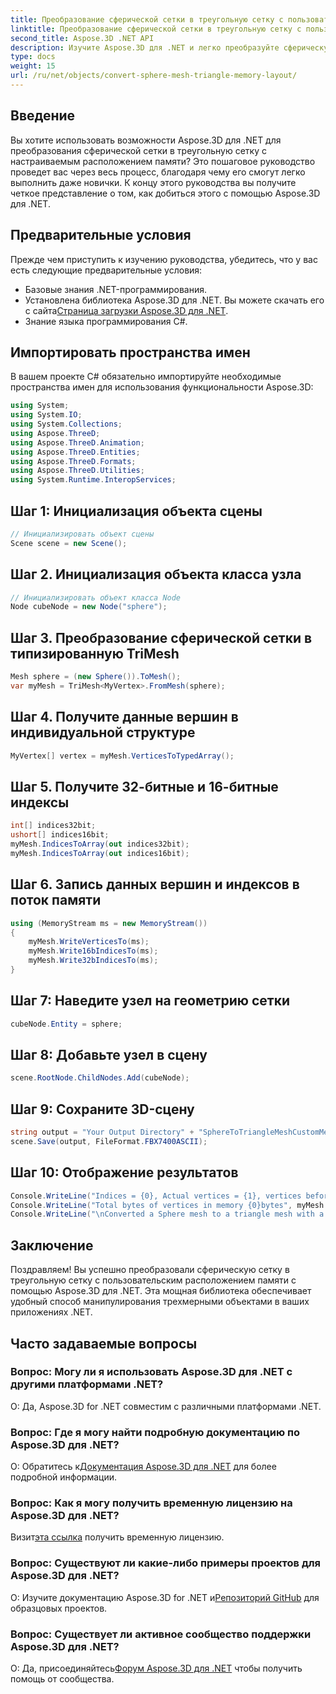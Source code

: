```yaml
---
title: Преобразование сферической сетки в треугольную сетку с пользовательским расположением памяти
linktitle: Преобразование сферической сетки в треугольную сетку с пользовательским расположением памяти
second_title: Aspose.3D .NET API
description: Изучите Aspose.3D для .NET и легко преобразуйте сферическую сетку в треугольную сетку с настраиваемым расположением памяти. Следуйте нашему пошаговому руководству для бесшовной интеграции.
type: docs
weight: 15
url: /ru/net/objects/convert-sphere-mesh-triangle-memory-layout/
---
```

## Введение
Вы хотите использовать возможности Aspose.3D для .NET для преобразования сферической сетки в треугольную сетку с настраиваемым расположением памяти? Это пошаговое руководство проведет вас через весь процесс, благодаря чему его смогут легко выполнить даже новички. К концу этого руководства вы получите четкое представление о том, как добиться этого с помощью Aspose.3D для .NET.
## Предварительные условия
Прежде чем приступить к изучению руководства, убедитесь, что у вас есть следующие предварительные условия:
- Базовые знания .NET-программирования.
- Установлена библиотека Aspose.3D для .NET. Вы можете скачать его с сайта[Страница загрузки Aspose.3D для .NET](https://releases.aspose.com/3d/net/).
- Знание языка программирования C#.
## Импортировать пространства имен
В вашем проекте C# обязательно импортируйте необходимые пространства имен для использования функциональности Aspose.3D:
```csharp
using System;
using System.IO;
using System.Collections;
using Aspose.ThreeD;
using Aspose.ThreeD.Animation;
using Aspose.ThreeD.Entities;
using Aspose.ThreeD.Formats;
using Aspose.ThreeD.Utilities;
using System.Runtime.InteropServices;
```
## Шаг 1: Инициализация объекта сцены
```csharp
// Инициализировать объект сцены
Scene scene = new Scene();
```
## Шаг 2. Инициализация объекта класса узла
```csharp
// Инициализировать объект класса Node
Node cubeNode = new Node("sphere");
```
## Шаг 3. Преобразование сферической сетки в типизированную TriMesh
```csharp
Mesh sphere = (new Sphere()).ToMesh();
var myMesh = TriMesh<MyVertex>.FromMesh(sphere);
```
## Шаг 4. Получите данные вершин в индивидуальной структуре
```csharp
MyVertex[] vertex = myMesh.VerticesToTypedArray();
```
## Шаг 5. Получите 32-битные и 16-битные индексы
```csharp
int[] indices32bit;
ushort[] indices16bit;
myMesh.IndicesToArray(out indices32bit);
myMesh.IndicesToArray(out indices16bit);
```
## Шаг 6. Запись данных вершин и индексов в поток памяти
```csharp
using (MemoryStream ms = new MemoryStream())
{
    myMesh.WriteVerticesTo(ms);
    myMesh.Write16bIndicesTo(ms);
    myMesh.Write32bIndicesTo(ms);
}
```
## Шаг 7: Наведите узел на геометрию сетки
```csharp
cubeNode.Entity = sphere;
```
## Шаг 8: Добавьте узел в сцену
```csharp
scene.RootNode.ChildNodes.Add(cubeNode);
```
## Шаг 9: Сохраните 3D-сцену
```csharp
string output = "Your Output Directory" + "SphereToTriangleMeshCustomMemoryLayoutScene.fbx";
scene.Save(output, FileFormat.FBX7400ASCII);
```
## Шаг 10: Отображение результатов
```csharp
Console.WriteLine("Indices = {0}, Actual vertices = {1}, vertices before merging = {2}", myMesh.IndicesCount, myMesh.VerticesCount, myMesh.UnmergedVerticesCount);
Console.WriteLine("Total bytes of vertices in memory {0}bytes", myMesh.VerticesSizeInBytes);
Console.WriteLine("\nConverted a Sphere mesh to a triangle mesh with a custom memory layout of the vertex successfully.\nFile saved at " + output);
```
## Заключение
Поздравляем! Вы успешно преобразовали сферическую сетку в треугольную сетку с пользовательским расположением памяти с помощью Aspose.3D для .NET. Эта мощная библиотека обеспечивает удобный способ манипулирования трехмерными объектами в ваших приложениях .NET.
## Часто задаваемые вопросы
### Вопрос: Могу ли я использовать Aspose.3D для .NET с другими платформами .NET?
О: Да, Aspose.3D for .NET совместим с различными платформами .NET.
### Вопрос: Где я могу найти подробную документацию по Aspose.3D для .NET?
 О: Обратитесь к[Документация Aspose.3D для .NET](https://reference.aspose.com/3d/net/) для более подробной информации.
### Вопрос: Как я могу получить временную лицензию на Aspose.3D для .NET?
 Визит[эта ссылка](https://purchase.aspose.com/temporary-license/) получить временную лицензию.
### Вопрос: Существуют ли какие-либо примеры проектов для Aspose.3D для .NET?
 О: Изучите документацию Aspose.3D for .NET и[Репозиторий GitHub](https://github.com/aspose-3d/Aspose.3D-for-.NET) для образцовых проектов.
### Вопрос: Существует ли активное сообщество поддержки Aspose.3D для .NET?
 О: Да, присоединяйтесь[Форум Aspose.3D для .NET](https://forum.aspose.com/c/3d/18) чтобы получить помощь от сообщества.